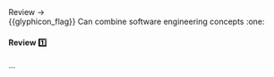<div id="path">Review → </div>
<span id="outcomes">{{glyphicon_flag}} Can combine software engineering concepts :one:</span>

<div id="title">

#### Review :one:

</div>

<div id="body">

...

</div>

<div id="extras">

<include src="exercises.md" />

</div>
